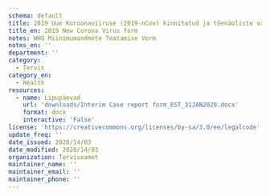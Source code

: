 ```yaml
---
schema: default
title: 2019 Uue Koroonaviiruse (2019-nCov) kinnitatud ja tõenäoliste vahejuhtumite teatamise vorm
title_en: 2019 New Corona Virus form
notes: WHO Miinimumandmete Teatamise Vorm
notes_en: ''
department: ''
category:
  - Tervis
category_en:
  - Health
resources:
  - name: Lipupäevad
    url: 'downloads/Interim Case report form_EST_31JAN2020.docx'
    format: docx
    interactive: 'False'
license: 'https://creativecommons.org/licenses/by-sa/3.0/ee/legalcode'
update_freq: ''
date_issued: 2020/14/03
date_modified: 2020/14/03
organization: Terviseamet
maintainer_name: ''
maintainer_email: ''
maintainer_phone: ''
---
```

